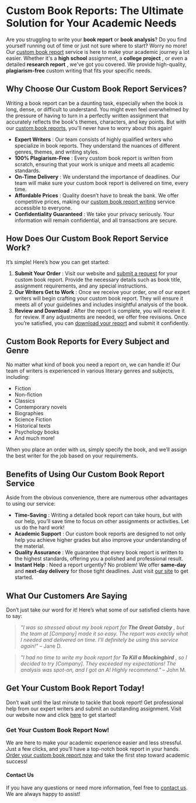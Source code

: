 # Custom Book Reports: The Ultimate Solution for Your Academic Needs

Are you struggling to write your **book report** or **book analysis**? Do you find yourself running out of time or just not sure where to start? Worry no more! Our [custom book report](https://tinyurl.com/topessay?keyword=custom+book+reports) service is here to make your academic journey a lot easier. Whether it's a **high school** assignment, a **college project** , or even a detailed **research report** , we've got you covered. We provide high-quality, **plagiarism-free** custom writing that fits your specific needs.

## Why Choose Our Custom Book Report Services?

Writing a book report can be a daunting task, especially when the book is long, dense, or difficult to understand. You might even feel overwhelmed by the pressure of having to turn in a perfectly written assignment that accurately reflects the book's themes, characters, and key points. But with our [custom book reports](https://tinyurl.com/topessay?keyword=custom+book+reports), you'll never have to worry about this again!

- **Expert Writers** : Our team consists of highly qualified writers who specialize in book reports. They understand the nuances of different genres, themes, and writing styles.
- **100% Plagiarism-Free** : Every custom book report is written from scratch, ensuring that your work is unique and meets all academic standards.
- **On-Time Delivery** : We understand the importance of deadlines. Our team will make sure your custom book report is delivered on time, every time.
- **Affordable Prices** : Quality doesn’t have to break the bank. We offer competitive prices, making our [custom book report writing](https://tinyurl.com/topessay?keyword=custom+book+reports) service accessible to everyone.
- **Confidentiality Guaranteed** : We take your privacy seriously. Your information will remain confidential, and all transactions are secure.

## How Does Our Custom Book Report Service Work?

It’s simple! Here’s how you can get started:

1. **Submit Your Order** : Visit our website and [submit a request](https://tinyurl.com/topessay?keyword=custom+book+reports) for your custom book report. Provide the necessary details such as book title, assignment requirements, and any special instructions.
2. **Our Writers Get to Work** : Once we receive your order, one of our expert writers will begin crafting your custom book report. They will ensure it meets all of your guidelines and includes insightful analysis of the book.
3. **Review and Download** : After the report is complete, you will receive it for review. If any adjustments are needed, we offer free revisions. Once you’re satisfied, you can [download your report](https://tinyurl.com/topessay?keyword=custom+book+reports) and submit it confidently.

## Custom Book Reports for Every Subject and Genre

No matter what kind of book you need a report on, we can handle it! Our team of writers is experienced in various literary genres and subjects, including:

- Fiction
- Non-fiction
- Classics
- Contemporary novels
- Biographies
- Science Fiction
- Historical texts
- Psychology books
- And much more!

When you place an order with us, simply specify the book, and we’ll assign the best writer for the job based on your requirements.

## Benefits of Using Our Custom Book Report Service

Aside from the obvious convenience, there are numerous other advantages to using our service:

- **Time-Saving** : Writing a detailed book report can take hours, but with our help, you’ll save time to focus on other assignments or activities. Let us do the hard work!
- **Academic Support** : Our custom book reports are designed to not only help you achieve higher grades but also improve your understanding of the material.
- **Quality Assurance** : We guarantee that every book report is written to the highest standards, offering you a polished and professional result.
- **Instant Help** : Need a report urgently? No problem! We offer **same-day** and **next-day delivery** for those tight deadlines. Just visit [our site](https://tinyurl.com/topessay?keyword=custom+book+reports) to get started.

## What Our Customers Are Saying

Don’t just take our word for it! Here’s what some of our satisfied clients have to say:

> _"I was so stressed about my book report for **The Great Gatsby** , but the team at [Company] made it so easy. The report was exactly what I needed and delivered on time. I’ll definitely be using this service again!"_ – Jane D.

> _"I had no time to write my book report for **To Kill a Mockingbird** , so I decided to try [Company]. They exceeded my expectations! The analysis was spot-on, and I got an A! Highly recommend."_ – John M.

## Get Your Custom Book Report Today!

Don’t wait until the last minute to tackle that book report! Get professional help from our expert writers and submit an outstanding assignment. Visit our website now and click [here](https://tinyurl.com/topessay?keyword=custom+book+reports) to get started!

### Get Your Custom Book Report Now!

We are here to make your academic experience easier and less stressful. Just a few clicks, and you’ll have a top-notch book report in your hands. [Order your custom book report now](https://tinyurl.com/topessay?keyword=custom+book+reports) and take the first step toward academic success!

#### Contact Us

If you have any questions or need more information, feel free to [contact us](https://tinyurl.com/topessay?keyword=custom+book+reports). We are always happy to assist!
